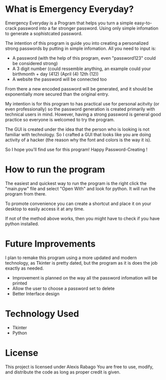 # What is Emergency Everyday?
Emergency Everyday is a Program that helps you turn a simple easy-to-crack password into a far stronger password. Using only simple infomation to generate a sophistcated password.

The intention of this program is guide you into creating a personalized strong passwords by putting in simple infomation.
All you need to input is:
- A password (with the help of this program, even "password123" could be considered strong)
- A 3 digit number (could ressemble anything, an example could your birthmonth + day (412) (April (4) 12th (12))
- A website the password will be connected too
  
From there a new encoded password will be generated, and it should be exponentially more secured than the original entry.

My intention is for this program to has practical use for personal acitvity (or even professionally)
so the password generation is created primarily with technical users in mind. 
However, having a strong password is general good practice so everyone is welcomed to try the program.

The GUI is created under the idea that the person who is looking is not familiar with technology.
So I crafted a GUI that looks like you are doing activity of a hacker (the reason why the font and colors is the way it is).

So I hope you'll find use for this program! Happy Password-Creating !

# How to run the program
The easiest and quickest way to run the program is the right click the "main.pyw" file and select "Open With" and look for python.
It will run the program from there.

To promote convenience you can create a shortcut and place it on your desktop to easily access it at any time.

If not of the method above works, then you might have to check if you have python installed.

# Future Improvements
I plan to remake this program using a more updated and modern technology, as Tkinter is pretty dated, but the program as it is does the job exactly as needed.

- Improvement is planned on the way all the password infomation will be printed
- Allow the user to choose a password set to delete
- Better Interface design

# Technology Used
- Tkinter
- Python

# License

This project is licensed under Alexis Rabago You are free to use, modify, and distribute the code as long as proper credit is given.
